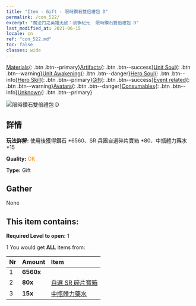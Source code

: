 ```yaml
---
title: "Item - Gift - 限時鑽石雙倍禮包 D"
permalink: /con_522/
excerpt: "魔法门之英雄无敌：战争纪元  限時鑽石雙倍禮包 D"
last_modified_at: 2021-06-15
locale: cn
ref: "con_522.md"
toc: false
classes: wide
---
```

 [Materials](/ItemsCN/){: .btn .btn--primary}[Artifacts](/ItemsCN/Artifacts/){: .btn .btn--success}[Unit Soul](/ItemsCN/UnitSoul/){: .btn .btn--warning}[Unit Awakening](/ItemsCN/UnitAwakening/){: .btn .btn--danger}[Hero Soul](/ItemsCN/HeroSoul/){: .btn .btn--info}[Hero Skill](/ItemsCN/HeroSkill/){: .btn .btn--primary}[Gift](/ItemsCN/Gift/){: .btn .btn--success}[Event related](/ItemsCN/Events/){: .btn .btn--warning}[Avatars](/ItemsCN/Avatars/){: .btn .btn--danger}[Consumables](/ItemsCN/Consumables/){: .btn .btn--info}[Unknown](/ItemsCN/Unknown/){: .btn .btn--primary}

 ![限時鑽石雙倍禮包 D](/images/t/i_907197.png)

## 詳情
 **玩法詳解:** 使用後獲得鑽石 *6560、SR 兵團自選碎片寶箱 *80、中瓶體力藥水 *15

 **Quality:** <span style="color: #FF8C00">OK</span>

 **Type:** Gift

## Gather

  None

## This item contains:

 **Required Level to open:** 1

 1 You would get **ALL** items  from:

  | Nr | Amount |     Item    |
  |:---|:-------|:------------|
  | 1 |  **6560x** | <i class="fas fa-gem"/> |  | 
  | 2 |  **80x** | [自選 SR 碎片寶箱](/cn/Items/con_1618/) |  | 
  | 3 |  **15x** | [中瓶體力藥水](/cn/Items/con_705/) |  | 
